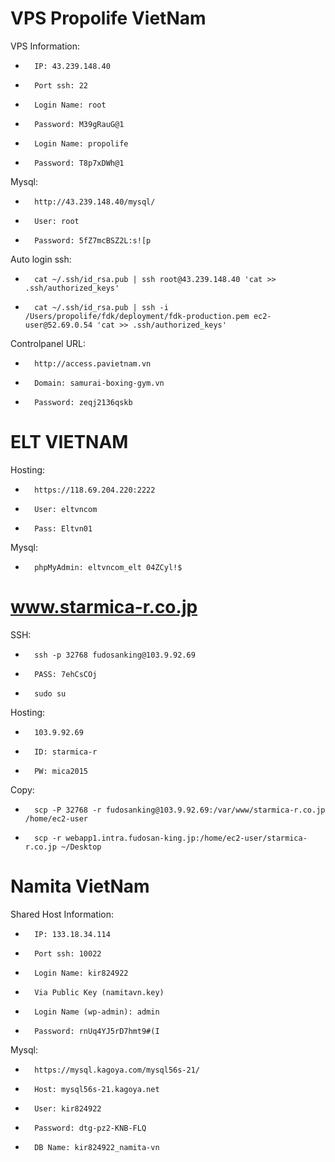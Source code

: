 VPS Propolife VietNam
======
VPS Information:
-       IP: 43.239.148.40
-       Port ssh: 22
-       Login Name: root
-       Password: M39gRauG@1

-       Login Name: propolife
-       Password: T8p7xDWh@1


Mysql:
-       http://43.239.148.40/mysql/
-       User: root
-       Password: 5fZ7mcBSZ2L:s![p


Auto login ssh:


-       cat ~/.ssh/id_rsa.pub | ssh root@43.239.148.40 'cat >> .ssh/authorized_keys'
-       cat ~/.ssh/id_rsa.pub | ssh -i /Users/propolife/fdk/deployment/fdk-production.pem ec2-user@52.69.0.54 'cat >> .ssh/authorized_keys'


Controlpanel URL:
-       http://access.pavietnam.vn
-       Domain: samurai-boxing-gym.vn
-       Password: zeqj2136qskb




ELT VIETNAM
======

Hosting:
-       https://118.69.204.220:2222
-       User: eltvncom
-       Pass: Eltvn01


Mysql:
-       phpMyAdmin: eltvncom_elt 04ZCyl!$



www.starmica-r.co.jp
======

SSH:
-       ssh -p 32768 fudosanking@103.9.92.69
-       PASS: 7ehCsCOj
-       sudo su


Hosting:
-       103.9.92.69
-       ID: starmica-r
-       PW: mica2015


Copy:
-       scp -P 32768 -r fudosanking@103.9.92.69:/var/www/starmica-r.co.jp /home/ec2-user
-       scp -r webapp1.intra.fudosan-king.jp:/home/ec2-user/starmica-r.co.jp ~/Desktop

Namita VietNam
======
Shared Host Information:
-       IP: 133.18.34.114
-       Port ssh: 10022
-       Login Name: kir824922
-       Via Public Key (namitavn.key)

-       Login Name (wp-admin): admin
-       Password: rnUq4YJ5rD7hmt9#(I


Mysql:
-       https://mysql.kagoya.com/mysql56s-21/
-       Host: mysql56s-21.kagoya.net
-       User: kir824922
-       Password: dtg-pz2-KNB-FLQ
-       DB Name: kir824922_namita-vn


